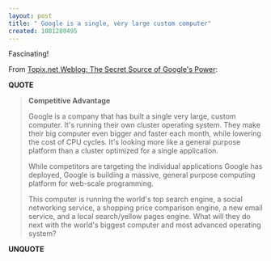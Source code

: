 ```yaml
---
layout: post
title: " Google is a single, very large custom computer"
created: 1081280495
---
```

Fascinating!

From <a href="http://blog.topix.net/archives/000016.html">Topix.net Weblog: The Secret Source of Google's Power</a>:
<p><strong>QUOTE</strong></p><blockquote><strong>Competitive Advantage</strong>

Google is a company that has built a single very large, custom computer. It's running their own cluster operating system. They make their big computer even bigger and faster each month, while lowering the cost of CPU cycles. It's looking more like a general purpose platform than a cluster optimized for a single application.

While competitors are targeting the individual applications Google has deployed, Google is building a massive, general purpose computing platform for web-scale programming.

This computer is running the world's top search engine, a social networking service, a shopping price comparison engine, a new email service, and a local search/yellow pages engine. What will they do next with the world's biggest computer and most advanced operating system?</blockquote><p><strong>UNQUOTE</strong></p>

